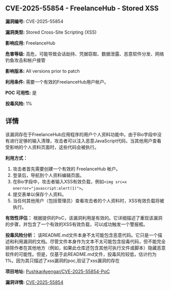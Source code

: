 ## CVE-2025-55854 - FreelanceHub - Stored XSS

**漏洞编号:** CVE-2025-55854

**漏洞类型:** Stored Cross-Site Scripting (XSS)

**影响应用:** FreelanceHub

**危害等级:** 高危，可能导致会话劫持、凭据窃取、数据泄露、恶意软件分发、网络钓鱼攻击和帐户接管

**影响版本:** All versions prior to patch

**利用条件:** 需要一个有效的FreelanceHub用户帐户。

**POC 可用性:** 是

**投毒风险:** 1%

## 详情

该漏洞存在于FreelanceHub应用程序的用户个人资料功能中。由于Bio字段中没有进行足够的输入清理，攻击者可以注入恶意JavaScript代码，当其他用户查看受影响的个人资料页面时，这些代码会被执行。

**利用方式：**
1. 攻击者首先需要创建一个有效的 FreelanceHub 帐户。
2. 登录后，导航到个人资料编辑页面。
3. 在Bio字段中，攻击者输入XSS有效负载，例如`<img src=x onerror="javascript:alert(1)">`。
4. 提交表单以保存个人资料。
5. 当任何其他用户（包括管理员）查看攻击者的个人资料时，XSS有效负载将被执行。

**有效性评估：**
根据提供的PoC，该漏洞利用是有效的。它详细描述了重现该漏洞的步骤，并包含了一个有效的XSS有效负载，可以成功触发一个警报框。

**投毒风险分析：**
该README.md文件本身不太可能包含恶意代码。它只是一个描述和利用漏洞的文档。尽管文件本身作为文本不太可能包含投毒代码，但不能完全排除作者在其他地方（例如，如果此仓库还包含其他可执行文件或脚本）隐藏恶意软件的可能性。但是，仅基于此README.md文件，投毒风险较低，估计约为 1%。因为其只描述了xss漏洞的poc,验证了xss漏洞的存在

**项目地址:** [PushkarAyengar/CVE-2025-55854-PoC](https://github.com/PushkarAyengar/CVE-2025-55854-PoC)

**漏洞详情:** [CVE-2025-55854](https://nvd.nist.gov/vuln/detail/CVE-2025-55854)